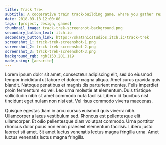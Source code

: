 ```yaml
---
title: Track Trek
subtitle: A cooperative train track-building game, where you gather resources and work with another player to help your locomotive avoid obstacles and guide it to its destination. Made for <a href="https://itch.io/jam/train-jam-2018/entries">Train Jam 2018's</a> theme of "Circuitous."
date: 2018-03-18 12:00:00
tags: [project, design, games]
thumbnail_image: track-trek-screenshot-background.png
secondary_button_text: itch.io
secondary_button_link: https://skatanicstudios.itch.io/track-trek
screenshot_1: track-trek-screenshot-1.png
screenshot_2: track-trek-screenshot-2.png
screenshot_3: track-trek-screenshot-3.png
background_rgb: rgb(153,201,119
made_using: [aesprite]
---
```

Lorem ipsum dolor sit amet, consectetur adipiscing elit, sed do eiusmod tempor incididunt ut labore et dolore magna aliqua. Amet purus gravida quis blandit. Natoque penatibus et magnis dis parturient montes. Felis imperdiet proin fermentum leo vel. Leo urna molestie at elementum. Duis tristique sollicitudin nibh sit amet commodo nulla facilisi. Libero id faucibus nisl tincidunt eget nullam non nisi est. Vel risus commodo viverra maecenas.

Quisque egestas diam in arcu cursus euismod quis viverra nibh. Ullamcorper a lacus vestibulum sed. Rhoncus est pellentesque elit ullamcorper. Et odio pellentesque diam volutpat commodo. Urna porttitor rhoncus dolor purus non enim praesent elementum facilisis. Libero justo laoreet sit amet. Sit amet luctus venenatis lectus magna fringilla urna. Amet luctus venenatis lectus magna fringilla.